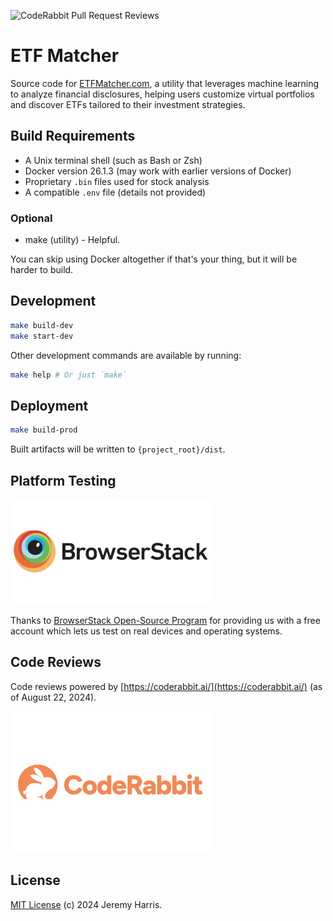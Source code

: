 ![CodeRabbit Pull Request Reviews](https://img.shields.io/coderabbit/prs/github/jzombie/etf-matcher)

# ETF Matcher

Source code for [ETFMatcher.com](https://etfmatcher.com), a utility that leverages machine learning to analyze financial disclosures, helping users customize virtual portfolios and discover ETFs tailored to their investment strategies.

## Build Requirements

- A Unix terminal shell (such as Bash or Zsh)
- Docker version 26.1.3 (may work with earlier versions of Docker)
- Proprietary `.bin` files used for stock analysis
- A compatible `.env` file (details not provided)

### Optional

- make (utility) - Helpful.

You can skip using Docker altogether if that's your thing, but it will be harder to build.

## Development

```bash
make build-dev
make start-dev
```

Other development commands are available by running:

```bash
make help # Or just `make`
```

## Deployment

```bash
make build-prod
```

Built artifacts will be written to `{project_root}/dist`.

## Platform Testing

<a href="https://www.browserstack.com" target="_blank"><img src="src/assets/vendor/browserstack-logo-600x315.png" alt="BrowserStack" width="320"></a>

Thanks to [BrowserStack Open-Source Program](https://www.browserstack.com/open-source) for providing us with a free account which lets us test on real devices and operating systems.

## Code Reviews

Code reviews powered by [https://coderabbit.ai/](https://coderabbit.ai/) (as of August 22, 2024).

<a href="https://coderabbit.ai" target="_blank"><img src="src/assets/vendor/coderabbit-logo.svg" alt="CodeRabbit" width="320"></a>

## License

[MIT License](LICENSE) (c) 2024 Jeremy Harris.
